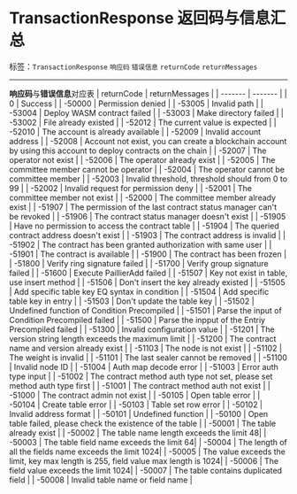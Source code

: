 # TransactionResponse 返回码与信息汇总

标签：``TransactionResponse`` ``响应码`` ``错误信息`` ``returnCode`` ``returnMessages``

----

**响应码**与**错误信息**对应表
| returnCode | returnMessages |
|  ------- | ------- |
| 0  | Success |
| -50000  | Permission denied |
| -53005  | Invalid path |
| -53004  | Deploy WASM contract failed |
| -53003  | Make directory failed |
| -53002  | File already existed |
| -52012  | The current value is expected |
| -52010  | The account is already available |
| -52009  | Invalid account address |
| -52008  | Account not exist, you can create a blockchain account by using this account to deploy contracts on the chain |
| -52007  | The operator not exist |
| -52006  | The operator already exist |
| -52005  | The committee member cannot be operator |
| -52004  | The operator cannot be committee member |
| -52003  | Invalid threshold, threshold should from 0 to 99 |
| -52002  | Invalid request for permission deny |
| -52001  | The committee member not exist |
| -52000  | The committee member already exist |
| -51907 | The permission of the last contract status manager can't be revoked |
| -51906  | The contract status manager doesn't exist |
| -51905  | Have no permission to access the contract table |
| -51904  | The queried contract address doesn't exist |
| -51903  | The contract address is invalid |
| -51902  | The contract has been granted authorization with same user |
| -51901  | The contract is available |
| -51900  | The contract has been frozen |
| -51800  | Verify ring signature failed |
| -51700  | Verify group signature failed |
| -51600  | Execute PaillierAdd failed |
| -51507  | Key not exist in table, use insert method |
| -51506  | Don't insert the key already existed |
| -51505  | Add specific table key EQ syntax in condition |
| -51504  | Add specific table key in entry |
| -51503  | Don't update the table key |
| -51502  | Undefined function of Condition Precompiled |
| -51501  | Parse the input of Condition Precompiled failed |
| -51500  | Parse the inpput of the Entriy Precompiled failed |
| -51300  | Invalid configuration value |
| -51201  | The version string length exceeds the maximum limit |
| -51200  | The contract name and version already exist |
| -51103  | The node is not exist |
| -51102  | The weight is invalid |
| -51101  | The last sealer cannot be removed |
| -51100  | Invalid node ID |
| -51004  | Auth map decode error |
| -51003  | Error auth type input |
| -51002  | The contract method auth type not set, please set method auth type first |
| -51001  | The contract method auth not exist |
| -51000  | The contract admin not exist |
| -50105  | Open table error |
| -50104  | Create table error |
| -50103  | Table set row error |
| -50102  | Invalid address format |
| -50101  | Undefined function |
| -50100  | Open table failed, please check the existence of the table |
| -50001  | The table already exist |
| -50002  | The table name length exceeds the limit 48|
| -50003  | The table field name exceeds the limit 64|
| -50004  | The length of all the fields name exceeds the limit 1024|
| -50005  | The value exceeds the limit, key max length is 255, field value max length is 1024|
| -50006  | The field value exceeds the limit 1024|
| -50007  | The table contains duplicated field |
| -50008  | Invalid table name or field name |

